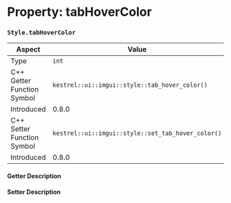 
# Property: tabHoverColor
### `Style.tabHoverColor`

| Aspect | Value |
| --- | --- |
| Type | `int` |
| C++ Getter Function Symbol | `kestrel::ui::imgui::style::tab_hover_color()` |
| Introduced | 0.8.0 |
| C++ Setter Function Symbol | `kestrel::ui::imgui::style::set_tab_hover_color()` |
| Introduced | 0.8.0 |

#### Getter Description

#### Setter Description

